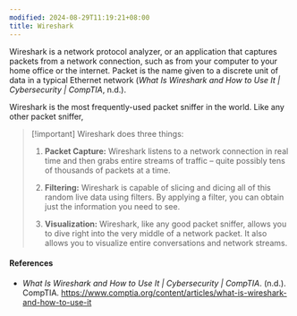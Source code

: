 ```yaml
---
modified: 2024-08-29T11:19:21+08:00
title: Wireshark
---
```

Wireshark is a network protocol analyzer, or an application that captures packets from a network connection, such as from your computer to your home office or the internet. Packet is the name given to a discrete unit of data in a typical Ethernet network (_What Is Wireshark and How to Use It | Cybersecurity | CompTIA_, n.d.).

Wireshark is the most frequently-used packet sniffer in the world. Like any other packet sniffer, 

>[!important] Wireshark does three things:
>1. **Packet Capture:** Wireshark listens to a network connection in real time and then grabs entire streams of traffic – quite possibly tens of thousands of packets at a time.
>   
>2. **Filtering:** Wireshark is capable of slicing and dicing all of this random live data using filters. By applying a filter, you can obtain just the information you need to see.
>   
>3.  **Visualization:** Wireshark, like any good packet sniffer, allows you to dive right into the very middle of a network packet. It also allows you to visualize entire conversations and network streams.

#### References
- _What Is Wireshark and How to Use It | Cybersecurity | CompTIA_. (n.d.). CompTIA. https://www.comptia.org/content/articles/what-is-wireshark-and-how-to-use-it

